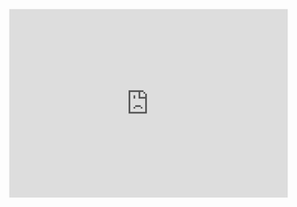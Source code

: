 <iframe title="Average Lengths of Detention by Day Per Continent" aria-label="Stacked Bars" id="datawrapper-chart-6Rs3A" src="https://datawrapper.dwcdn.net/6Rs3A/4/" scrolling="no" frameborder="0" style="width: 0; min-width: 100% !important; border: none;" height="341" data-external="1"></iframe><script type="text/javascript">!function(){"use strict";window.addEventListener("message",(function(a){if(void 0!==a.data["datawrapper-height"]){var e=document.querySelectorAll("iframe");for(var t in a.data["datawrapper-height"])for(var r=0;r<e.length;r++)if(e[r].contentWindow===a.source){var i=a.data["datawrapper-height"][t]+"px";e[r].style.height=i}}}))}();
</script>
